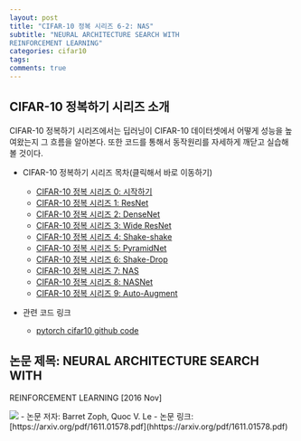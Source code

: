 ```yaml
---
layout: post
title: "CIFAR-10 정복 시리즈 6-2: NAS"
subtitle: "NEURAL ARCHITECTURE SEARCH WITH
REINFORCEMENT LEARNING"
categories: cifar10
tags:
comments: true
---
```


## CIFAR-10 정복하기 시리즈 소개
CIFAR-10 정복하기 시리즈에서는 딥러닝이 CIFAR-10 데이터셋에서 어떻게 성능을 높여왔는지 그 흐름을 알아본다. 또한 코드를 통해서 동작원리를 자세하게 깨닫고 실습해볼 것이다. 

- CIFAR-10 정복하기 시리즈 목차(클릭해서 바로 이동하기)
  - [CIFAR-10 정복 시리즈 0: 시작하기](https://dnddnjs.github.io/cifar10/2018/10/08/start_cifar10/)
  - [CIFAR-10 정복 시리즈 1: ResNet](https://dnddnjs.github.io/cifar10/2018/10/09/resnet/)
  - [CIFAR-10 정복 시리즈 2: DenseNet](https://dnddnjs.github.io/cifar10/2018/10/11/densenet/)
  - [CIFAR-10 정복 시리즈 3: Wide ResNet](https://dnddnjs.github.io/cifar10/2018/10/12/wide_resnet/)
  - [CIFAR-10 정복 시리즈 4: Shake-shake](https://dnddnjs.github.io/cifar10/2018/10/13/shake_shake/)
  - [CIFAR-10 정복 시리즈 5: PyramidNet](https://dnddnjs.github.io/cifar10/2018/10/24/pyramidnet/)
  - [CIFAR-10 정복 시리즈 6: Shake-Drop](https://dnddnjs.github.io/cifar10/2018/10/19/shake_drop/)
  - [CIFAR-10 정복 시리즈 7: NAS](https://dnddnjs.github.io/cifar10/2018/11/04/nas/)
  - [CIFAR-10 정복 시리즈 8: NASNet](https://dnddnjs.github.io/cifar10/2018/11/03/nasnet/)
  - [CIFAR-10 정복 시리즈 9: Auto-Augment](https://dnddnjs.github.io/cifar10/2018/10/31/autoaugment/)

- 관련 코드 링크
  - [pytorch cifar10 github code](https://github.com/dnddnjs/pytorch-cifar10) 


## 논문 제목: NEURAL ARCHITECTURE SEARCH WITH
REINFORCEMENT LEARNING [2016 Nov]

<img src="https://www.dropbox.com/s/e8qc4v8j88vm3ps/Screenshot%202018-11-04%2000.09.57.png?dl=1">
- 논문 저자: Barret Zoph, Quoc V. Le
- 논문 링크: [https://arxiv.org/pdf/1611.01578.pdf](hhttps://arxiv.org/pdf/1611.01578.pdf)

<br/>